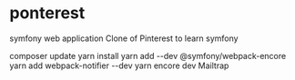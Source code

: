 # ponterest
symfony web application
Clone of Pinterest to learn symfony

composer update
yarn install
yarn add --dev @symfony/webpack-encore
yarn add webpack-notifier --dev
yarn encore dev
Mailtrap